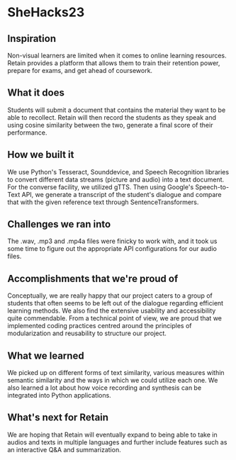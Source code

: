 # SheHacks23

## Inspiration
Non-visual learners are limited when it comes to online learning resources. Retain provides a platform that allows them to train their retention power, prepare for exams, and get ahead of coursework.

## What it does
Students will submit a document that contains the material they want to be able to recollect. Retain will then record the students as they speak and using cosine similarity between the two, generate a final score of their performance.

## How we built it
We use Python's Tesseract, Sounddevice, and Speech Recognition libraries to convert different data streams (picture and audio) into a text document. For the converse facility, we utilized gTTS. Then using Google's Speech-to-Text API, we generate a transcript of the student's dialogue and compare that with the given reference text through SentenceTransformers.

## Challenges we ran into
The .wav, .mp3 and .mp4a files were finicky to work with, and it took us some time to figure out the appropriate API configurations for our audio files.

## Accomplishments that we're proud of
Conceptually, we are really happy that our project caters to a group of students that often seems to be left out of the dialogue regarding efficient learning methods. We also find the extensive usability and accessibility quite commendable. From a technical point of view, we are proud that we implemented coding practices centred around the principles of modularization and reusability to structure our project.

## What we learned
We picked up on different forms of text similarity, various measures within semantic similarity and the ways in which we could utilize each one. We also learned a lot about how voice recording and synthesis can be integrated into Python applications.

## What's next for Retain
We are hoping that Retain will eventually expand to being able to take in audios and texts in multiple languages and further include features such as an interactive Q&A and summarization.
